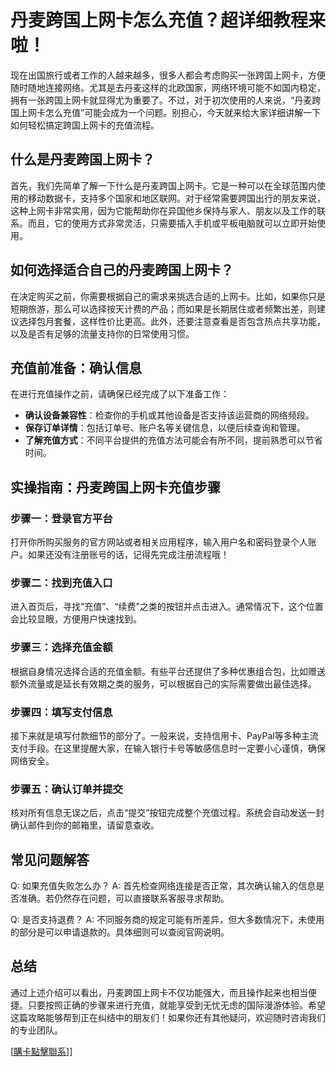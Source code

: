 # 丹麦跨国上网卡怎么充值？超详细教程来啦！

现在出国旅行或者工作的人越来越多，很多人都会考虑购买一张跨国上网卡，方便随时随地连接网络。尤其是去丹麦这样的北欧国家，网络环境可能不如国内稳定，拥有一张跨国上网卡就显得尤为重要了。不过，对于初次使用的人来说，“丹麦跨国上网卡怎么充值”可能会成为一个问题。别担心，今天就来给大家详细讲解一下如何轻松搞定跨国上网卡的充值流程。

## 什么是丹麦跨国上网卡？

首先，我们先简单了解一下什么是丹麦跨国上网卡。它是一种可以在全球范围内使用的移动数据卡，支持多个国家和地区联网。对于经常需要跨国出行的朋友来说，这种上网卡非常实用，因为它能帮助你在异国他乡保持与家人、朋友以及工作的联系。而且，它的使用方式非常灵活，只需要插入手机或平板电脑就可以立即开始使用。

## 如何选择适合自己的丹麦跨国上网卡？

在决定购买之前，你需要根据自己的需求来挑选合适的上网卡。比如，如果你只是短期旅游，那么可以选择按天计费的产品；而如果是长期居住或者频繁出差，则建议选择包月套餐，这样性价比更高。此外，还要注意查看是否包含热点共享功能，以及是否有足够的流量支持你的日常使用习惯。

## 充值前准备：确认信息

在进行充值操作之前，请确保已经完成了以下准备工作：

- **确认设备兼容性**：检查你的手机或其他设备是否支持该运营商的网络频段。
- **保存订单详情**：包括订单号、账户名等关键信息，以便后续查询和管理。
- **了解充值方式**：不同平台提供的充值方法可能会有所不同，提前熟悉可以节省时间。

## 实操指南：丹麦跨国上网卡充值步骤

### 步骤一：登录官方平台

打开你所购买服务的官方网站或者相关应用程序，输入用户名和密码登录个人账户。如果还没有注册账号的话，记得先完成注册流程哦！

### 步骤二：找到充值入口

进入首页后，寻找“充值”、“续费”之类的按钮并点击进入。通常情况下，这个位置会比较显眼，方便用户快速找到。

### 步骤三：选择充值金额

根据自身情况选择合适的充值金额。有些平台还提供了多种优惠组合包，比如赠送额外流量或是延长有效期之类的服务，可以根据自己的实际需要做出最佳选择。

### 步骤四：填写支付信息

接下来就是填写付款细节的部分了。一般来说，支持信用卡、PayPal等多种主流支付手段。在这里提醒大家，在输入银行卡号等敏感信息时一定要小心谨慎，确保网络安全。

### 步骤五：确认订单并提交

核对所有信息无误之后，点击“提交”按钮完成整个充值过程。系统会自动发送一封确认邮件到你的邮箱里，请留意查收。

## 常见问题解答

Q: 如果充值失败怎么办？
A: 首先检查网络连接是否正常，其次确认输入的信息是否准确。若仍然存在问题，可以直接联系客服寻求帮助。

Q: 是否支持退费？
A: 不同服务商的规定可能有所差异，但大多数情况下，未使用的部分是可以申请退款的。具体细则可以查阅官网说明。

## 总结

通过上述介绍可以看出，丹麦跨国上网卡不仅功能强大，而且操作起来也相当便捷。只要按照正确的步骤来进行充值，就能享受到无忧无虑的国际漫游体验。希望这篇攻略能够帮到正在纠结中的朋友们！如果你还有其他疑问，欢迎随时咨询我们的专业团队。

[[購卡點擊聯系](https://t.me/s/esim1088)]]